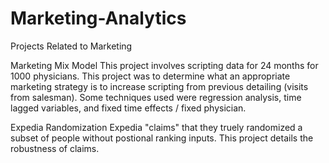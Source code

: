 # Marketing-Analytics
Projects Related to Marketing

Marketing Mix Model
  This project involves scripting data for 24 months for 1000 physicians. This project was to determine what an appropriate marketing 
  strategy is to increase scripting from previous detailing (visits from salesman). Some techniques used were regression analysis, 
  time lagged variables, and fixed time effects / fixed physician. 

Expedia Randomization
  Expedia "claims" that they truely randomized a subset of people without postional ranking inputs. This project details the robustness of   claims. 
